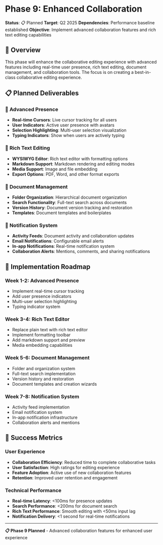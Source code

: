# Phase 9: Enhanced Collaboration

**Status**: 📋 Planned
**Target**: Q2 2025
**Dependencies**: Performance baseline established
**Objective**: Implement advanced collaboration features and rich text editing capabilities

## 🎯 **Overview**

This phase will enhance the collaborative editing experience with advanced features including real-time user presence, rich text editing, document management, and collaboration tools. The focus is on creating a best-in-class collaborative editing experience.

## 📋 **Planned Deliverables**

### 👥 **Advanced Presence**

- **Real-time Cursors**: Live cursor tracking for all users
- **User Indicators**: Active user presence with avatars
- **Selection Highlighting**: Multi-user selection visualization
- **Typing Indicators**: Show when users are actively typing

### 📝 **Rich Text Editing**

- **WYSIWYG Editor**: Rich text editor with formatting options
- **Markdown Support**: Markdown rendering and editing modes
- **Media Support**: Image and file embedding
- **Export Options**: PDF, Word, and other format exports

### 📁 **Document Management**

- **Folder Organization**: Hierarchical document organization
- **Search Functionality**: Full-text search across documents
- **Version History**: Document version tracking and restoration
- **Templates**: Document templates and boilerplates

### 🔔 **Notification System**

- **Activity Feeds**: Document activity and collaboration updates
- **Email Notifications**: Configurable email alerts
- **In-app Notifications**: Real-time notification system
- **Collaboration Alerts**: Mentions, comments, and sharing notifications

## 🚀 **Implementation Roadmap**

### **Week 1-2: Advanced Presence**

- Implement real-time cursor tracking
- Add user presence indicators
- Multi-user selection highlighting
- Typing indicator system

### **Week 3-4: Rich Text Editor**

- Replace plain text with rich text editor
- Implement formatting toolbar
- Add markdown support and preview
- Media embedding capabilities

### **Week 5-6: Document Management**

- Folder and organization system
- Full-text search implementation
- Version history and restoration
- Document templates and creation wizards

### **Week 7-8: Notification System**

- Activity feed implementation
- Email notification system
- In-app notification infrastructure
- Collaboration alerts and mentions

## 🎯 **Success Metrics**

### **User Experience**

- **Collaboration Efficiency**: Reduced time to complete collaborative tasks
- **User Satisfaction**: High ratings for editing experience
- **Feature Adoption**: Active use of new collaboration features
- **Retention**: Improved user retention and engagement

### **Technical Performance**

- **Real-time Latency**: <100ms for presence updates
- **Search Performance**: <200ms for document search
- **Rich Text Performance**: Smooth editing with <50ms input lag
- **Notification Delivery**: <1 second for real-time notifications

---

**📋 Phase 9 Planned** - Advanced collaboration features for enhanced user experience
